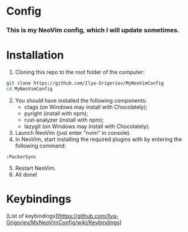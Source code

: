 # Config
### This is my NeoVim config, which I will update sometimes.
# Installation
1) Cloning this repo to the root folder of the computer:
```bash
git clone https://github.com/Ilya-Grigoriev/MyNeoVimConfig
cd MyNeoVimConfig
```
2) You should have installed the following components:
	- ctags (on Windows may install with Chocolately);
	- pyright (install with npm);
	- rust-analyzer (install with npm);
	- lazygit (on Windows may install with Chocolately).
1) Launch NeoVim (just enter "nvim" in console).
2) In NeoVim, start installing the required plugins with by entering the following command:
```vim
:PackerSync
```
5) Restart NeoVim.
6) All done!
# Keybindings
[List of keybindings][https://github.com/Ilya-Grigoriev/MyNeoVimConfig/wiki/Keybindings]